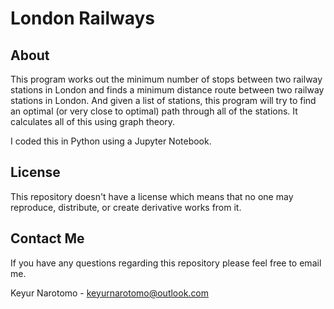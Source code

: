 # London Railways

## About

This program works out the minimum number of stops between two railway stations in London and finds a minimum distance route between two railway stations in London. And given a list of stations, this program will try to find an optimal (or very close to optimal) path through all of the stations. It calculates all of this using graph theory.

I coded this in Python using a Jupyter Notebook.

## License

This repository doesn't have a license which means that no one may reproduce, distribute, or create derivative works from it.

## Contact Me

If you have any questions regarding this repository please feel free to email me.

Keyur Narotomo - keyurnarotomo@outlook.com
